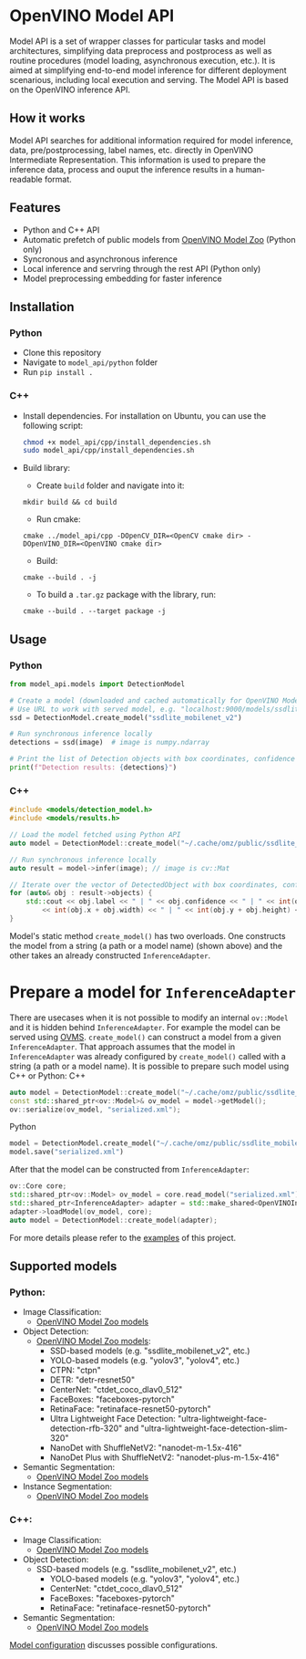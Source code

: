 # OpenVINO Model API
Model API is a set of wrapper classes for particular tasks and model architectures, simplifying data preprocess and postprocess as well as routine procedures (model loading, asynchronous execution, etc.). It is aimed at simplifying end-to-end model inference for different deployment scenarious, including local execution and serving. The Model API is based on the OpenVINO inference API.

## How it works
Model API searches for additional information required for model inference, data, pre/postprocessing, label names, etc. directly in OpenVINO Intermediate Representation. This information is used to prepare the inference data, process and ouput the inference results in a human-readable format.

## Features
- Python and C++ API
- Automatic prefetch of public models from [OpenVINO Model Zoo](https://github.com/openvinotoolkit/open_model_zoo) (Python only)
- Syncronous and asynchronous inference
- Local inference and servring through the rest API (Python only)
- Model preprocessing embedding for faster inference

## Installation
### Python
- Clone this repository
- Navigate to `model_api/python` folder
- Run `pip install .`
### C++
- Install dependencies. For installation on Ubuntu, you can use the following script:
  ```bash
  chmod +x model_api/cpp/install_dependencies.sh
  sudo model_api/cpp/install_dependencies.sh
  ```

- Build library:
  - Create `build` folder and navigate into it:
  ```
  mkdir build && cd build
  ```
  - Run cmake:
  ```
  cmake ../model_api/cpp -DOpenCV_DIR=<OpenCV cmake dir> -DOpenVINO_DIR=<OpenVINO cmake dir>
  ```
  - Build:
  ```
  cmake --build . -j
  ```
  - To build a `.tar.gz` package with the library, run:
  ```
  cmake --build . --target package -j
  ```

## Usage
### Python
```python
from model_api.models import DetectionModel

# Create a model (downloaded and cached automatically for OpenVINO Model Zoo models)
# Use URL to work with served model, e.g. "localhost:9000/models/ssdlite_mobilenet_v2"
ssd = DetectionModel.create_model("ssdlite_mobilenet_v2")

# Run synchronous inference locally
detections = ssd(image)  # image is numpy.ndarray

# Print the list of Detection objects with box coordinates, confidence and label string
print(f"Detection results: {detections}")
```

### C++
```cpp
#include <models/detection_model.h>
#include <models/results.h>

// Load the model fetched using Python API
auto model = DetectionModel::create_model("~/.cache/omz/public/ssdlite_mobilenet_v2/FP16/ssdlite_mobilenet_v2.xml");

// Run synchronous inference locally
auto result = model->infer(image); // image is cv::Mat

// Iterate over the vector of DetectedObject with box coordinates, confidence and label string
for (auto& obj : result->objects) {
    std::cout << obj.label << " | " << obj.confidence << " | " << int(obj.x) << " | " << int(obj.y) << " | "
        << int(obj.x + obj.width) << " | " << int(obj.y + obj.height) << std::endl;
}
```

Model's static method `create_model()` has two overloads. One constructs the model from a string (a path or a model name) (shown above) and the other takes an already constructed `InferenceAdapter`.

# Prepare a model for `InferenceAdapter`
There are usecases when it is not possible to modify an internal `ov::Model` and it is hidden behind `InferenceAdapter`. For example the model can be served using [OVMS](https://github.com/openvinotoolkit/model_server). `create_model()` can construct a model from a given `InferenceAdapter`. That approach assumes that the model in `InferenceAdapter` was already configured by `create_model()` called with a string (a path or a model name). It is possible to prepare such model using C++ or Python:
C++
```Cpp
auto model = DetectionModel::create_model("~/.cache/omz/public/ssdlite_mobilenet_v2/FP16/ssdlite_mobilenet_v2.xml");
const std::shared_ptr<ov::Model>& ov_model = model->getModel();
ov::serialize(ov_model, "serialized.xml");
```
Python
```python
model = DetectionModel.create_model("~/.cache/omz/public/ssdlite_mobilenet_v2/FP16/ssdlite_mobilenet_v2.xml")
model.save("serialized.xml")
```
After that the model can be constructed from `InferenceAdapter`:
```cpp
ov::Core core;
std::shared_ptr<ov::Model> ov_model = core.read_model("serialized.xml");
std::shared_ptr<InferenceAdapter> adapter = std::make_shared<OpenVINOInferenceAdapter>();
adapter->loadModel(ov_model, core);
auto model = DetectionModel::create_model(adapter);
```

For more details please refer to the [examples](https://github.com/openvinotoolkit/model_api/tree/master/examples) of this project.

## Supported models
### Python:
- Image Classification:
  - [OpenVINO Model Zoo models](https://github.com/openvinotoolkit/open_model_zoo/blob/master/models/public/index.md#classification-models)
- Object Detection:
  - [OpenVINO Model Zoo models](https://github.com/openvinotoolkit/open_model_zoo/blob/master/models/public/index.md#object-detection-models):
    - SSD-based models (e.g. "ssdlite_mobilenet_v2", etc.)
    - YOLO-based models (e.g. "yolov3", "yolov4", etc.)
    - CTPN: "ctpn"
    - DETR: "detr-resnet50"
    - CenterNet: "ctdet_coco_dlav0_512"
    - FaceBoxes: "faceboxes-pytorch"
    - RetinaFace: "retinaface-resnet50-pytorch"
    - Ultra Lightweight Face Detection: "ultra-lightweight-face-detection-rfb-320" and "ultra-lightweight-face-detection-slim-320"
    - NanoDet with ShuffleNetV2: "nanodet-m-1.5x-416"
    - NanoDet Plus with ShuffleNetV2: "nanodet-plus-m-1.5x-416"
- Semantic Segmentation:
  - [OpenVINO Model Zoo models](https://github.com/openvinotoolkit/open_model_zoo/blob/master/models/public/index.md#semantic-segmentation-models)
- Instance Segmentation:
  - [OpenVINO Model Zoo models](https://github.com/openvinotoolkit/open_model_zoo/blob/master/models/public/index.md#instance-segmentation-models)


### C++:
- Image Classification:
  - [OpenVINO Model Zoo models](https://github.com/openvinotoolkit/open_model_zoo/blob/master/models/public/index.md#classification-models)
- Object Detection:
  - SSD-based models (e.g. "ssdlite_mobilenet_v2", etc.)
    - YOLO-based models (e.g. "yolov3", "yolov4", etc.)
    - CenterNet: "ctdet_coco_dlav0_512"
    - FaceBoxes: "faceboxes-pytorch"
    - RetinaFace: "retinaface-resnet50-pytorch"
- Semantic Segmentation:
  - [OpenVINO Model Zoo models](https://github.com/openvinotoolkit/open_model_zoo/blob/master/models/public/index.md#semantic-segmentation-models)

[Model configuration](https://github.com/openvinotoolkit/model_api/blob/master/docs/model-configuration.md) discusses possible configurations.
